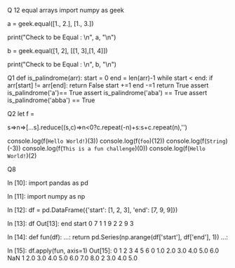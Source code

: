 Q 12 equal arrays
import numpy as geek  

   

a  = geek.equal([1., 2.], [1., 3.]) 

print("Check to be Equal : \n", a, "\n") 

   

b = geek.equal([1, 2], [[1, 3],[1, 4]]) 

print("Check to be Equal : \n", b, "\n") 

Q1
def is_palindrome(arr):
 start = 0
 end = len(arr)-1
 while start < end:
    if arr[start] != arr[end]:
      return False
    start +=1
    end -=1
  return True
assert is_palindrome('a')== True
assert is_palindrome('aba') == True
assert is_palindrome('abba') == True

Q2
let f =

s=>n=>[...s].reduce((s,c)=>n<0?c.repeat(-n)+s:s+c.repeat(n),'')

console.log(f(`Hello World!`)(3))
console.log(f(`foo`)(12))
console.log(f(`String`)(-3))
console.log(f(`This is a fun challenge`)(0))
console.log(f(`Hello
World!`)(2)

Q8

In [10]: import pandas as pd

In [11]: import numpy as np

In [12]: df = pd.DataFrame({'start': [1, 2, 3], 'end': [7, 9, 9]})

In [13]: df
Out[13]:
   end  start
0    7      1
1    9      2
2    9      3

In [14]: def fun(df):
    ...:     return pd.Series(np.arange(df['start'], df['end'], 1))
    ...:

In [15]: df.apply(fun, axis=1)
Out[15]:
     0    1    2    3    4    5    6
0  1.0  2.0  3.0  4.0  5.0  6.0  NaN
1  2.0  3.0  4.0  5.0  6.0  7.0  8.0
2  3.0  4.0  5.0
